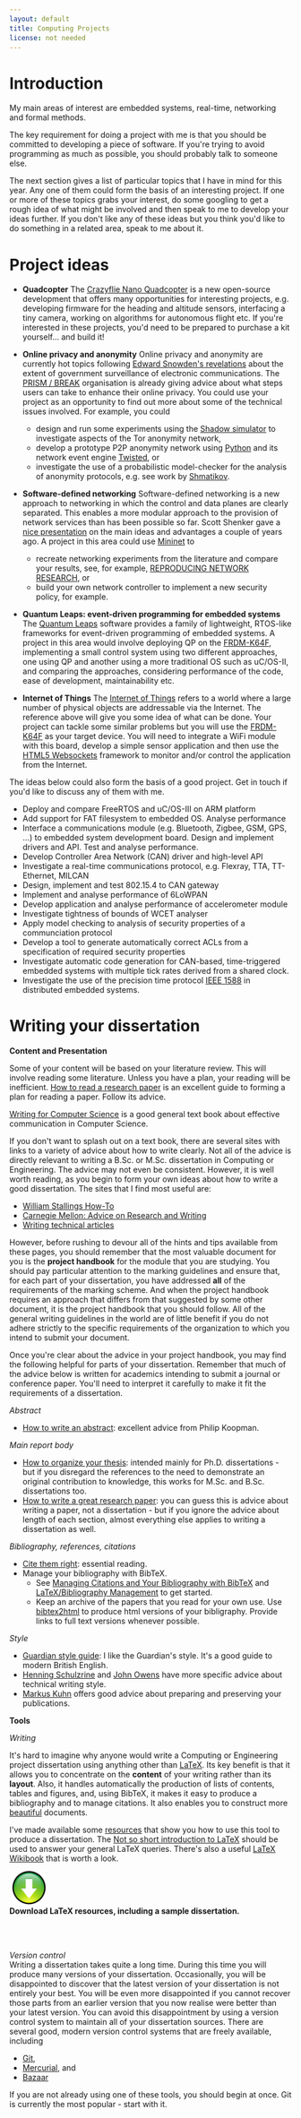 ```yaml
---
layout: default
title: Computing Projects
license: not needed
---
```


# Introduction

My main areas of interest are embedded systems, real-time, networking
and formal methods.

The key requirement for doing a project with me is that you should be
committed to developing a piece of software. If you're trying to avoid
programming as much as possible, you should probably talk to someone
else.

The next section gives a list of particular topics that I have in mind
for this year. Any one of them could form the basis of an interesting
project. If one or more of these topics grabs your interest, do some
googling to get a rough idea of what might be involved and then speak
to me to develop your ideas further. If you don't like any of these ideas
but you think you'd like to do something in a related area, speak to me
about it.

# Project ideas

* **Quadcopter**
The [Crazyflie Nano
Quadcopter](http://www.coolcomponents.co.uk/catalog/crazyflie-nano-quadcopter-p-1205.html)
is a new open-source development that offers many opportunities for
interesting projects, e.g. developing firmware for the heading and altitude
sensors, interfacing a tiny camera, working on algorithms for autonomous
flight etc. If you're interested in these projects, you'd need to be
prepared to purchase a kit yourself... and build it!

* **Online privacy and anonymity**
Online privacy and anonymity are currently hot topics following [Edward
Snowden's revelations](http://www.theguardian.com/world/the-nsa-files) about
the extent of government surveillance of electronic communications. The [PRISM
/ BREAK](http://prism-break.org/) organisation is already giving advice about
what steps users can take to enhance their online privacy. You could use your
project as an opportunity to find out more about some of the technical issues
involved. For example, you could
    * design and run some experiments using the [Shadow
      simulator](http://shadow.github.io/) to investigate aspects of the Tor
      anonymity network,
    * develop a prototype P2P anonymity network using
      [Python](http://python.org/) and its network event engine
      [Twisted](http://twistedmatrix.com/trac/wiki), or
    * investigate the use of a probabilistic model-checker for the analysis of
      anonymity protocols, e.g. see work by
      [Shmatikov](http://www.cs.utexas.edu/users/shmat/shmat_crowds.pdf).

* **Software-defined networking**
Software-defined networking is a new approach to networking in which the
control and data planes are clearly separated. This enables a more modular
approach to the provision of network services than has been possible so far.
Scott Shenker gave a [nice
presentation](http://www.youtube.com/watch?v=YHeyuD89n1Y) on the main ideas and
advantages a couple of years ago. A project in this area could use
[Mininet](http://mininet.org/) to
    * recreate networking experiments from the literature and compare your
      results, see, for example, [REPRODUCING NETWORK
      RESEARCH](http://reproducingnetworkresearch.wordpress.com/), or
    * build your own network controller to implement a new security policy, for
      example.

* **Quantum Leaps: event-driven programming for embedded systems**
The [Quantum Leaps](http://www.state-machine.com/) software provides a family
of lightweight, RTOS-like frameworks for event-driven programming of embedded
systems. A project in this area would involve deploying QP on the
[FRDM-K64F](https://os.mbed.com/platforms/FRDM-K64F/), implementing a small
control system using two different approaches, one using QP and another using a
more traditional OS such as uC/OS-II, and comparing the approaches, considering
performance of the code, ease of development, maintainability etc.

* **Internet of Things**
The [Internet of Things](http://mbed.org/cookbook/IOT) refers to a world where
a large number of physical objects are addressable via the Internet. The
reference above will give you some idea of what can be done. Your project can
tackle some similar problems but you will use the
[FRDM-K64F](https://os.mbed.com/platforms/FRDM-K64F/) as your target device.
You will need to integrate a WiFi module with this board, develop a simple
sensor application and then use the [HTML5
Websockets](http://mbed.org/cookbook/Websockets) framework to monitor and/or
control the application from the Internet.

The ideas below could also form the basis of a good project. Get in touch
if you'd like to discuss any of them with me.
<ul>
<li> Deploy and compare FreeRTOS and uC/OS-III on ARM platform</li>

<li> Add support for FAT filesystem to embedded OS. Analyse performance</li>

<li> Interface a communications module (e.g. Bluetooth, Zigbee, GSM,
GPS, ...) to embedded system development board. Design and implement
drivers and API. Test and analyse performance.</li>

<li> Develop Controller Area Network (CAN) driver and high-level API</li> 

<li> Investigate a real-time communications protocol, e.g. Flexray, TTA, TT-Ethernet, MILCAN</li>

<li> Design, implement and test 802.15.4 to CAN gateway</li>

<li> Implement and analyse performance of 6LoWPAN</li>

<li> Develop application and analyse performance of accelerometer module</li>

<li> Investigate tightness of bounds of WCET analyser</li>

<li> Apply model checking to analysis of security properties of a communciation protocol</li>

<li> Develop a tool to generate automatically correct ACLs from a
specification of required security properties</li>

<li> Investigate automatic code generation for CAN-based,
time-triggered embedded systems with multiple tick rates derived from
a shared clock.</li>

<li> Investigate the use of the precision time
  protocol <a href="http://www.ieee1588.com/">IEEE 1588</a> in
  distributed embedded systems.</li>
</ul>


# Writing your dissertation
<p><strong>Content and Presentation</strong></p>
<p>
Some of your content will be based on your literature review. This
will involve reading some literature. Unless you have a plan, your
reading will be inefficient. <a href="http://cgweb1.northumbria.ac.uk/SubjectAreaResources/cgdk2/how_to_read_a_research_paper.pdf">How to read a research
paper</a> is an excellent guide to forming a plan for reading a
paper. Follow its advice.
</p>

<p><a href="http://www.amazon.co.uk/Writing-Computer-Science-effective-Communication/dp/1852338024/ref=sr_1_1?ie=UTF8&amp;qid=1330186621&amp;sr=8-1">Writing
for Computer Science</a> is a good general text book about effective
communication in Computer Science.
</p>
<p>
If you don't want to splash out on a text book, there are several
sites with links to a variety of advice about how to write
clearly. Not all of the advice is directly relevant to writing a
B.Sc. or M.Sc. dissertation in Computing or Engineering. The advice
may not even be consistent. However, it is well worth reading, as you
begin to form your own ideas about how to write a good
dissertation. The sites that I find most useful are:
</p>
<ul>
<li><a href="http://www.computersciencestudent.com/">William Stallings How-To</a></li>
<li><a href="http://www.cs.cmu.edu/afs/cs.cmu.edu/user/mleone/web/how-to.html">Carnegie Mellon: Advice on Research and Writing</a></li>
<li><a href="http://www.cs.columbia.edu/~hgs/etc/writing-style.html">Writing technical articles</a></li>
</ul>

<p>
However, before rushing to devour all of the hints and tips available
from these pages, you should remember that the most valuable document
for you is the <strong>project handbook</strong> for the module that
you are studying. You should pay particular attention to the marking
guidelines and ensure that, for each part of your dissertation, you
have addressed <strong>all</strong> of the requirements of the marking
scheme. And when the project handbook requires an approach that
differs from that suggested by some other document, it is the project
handbook that you should follow. All of the general writing guidelines
in the world are of little benefit if you do not adhere strictly to
the specific requirements of the organization to which you intend to
submit your document.
</p>

<p>
Once you're clear about the advice in your project handbook, you may
find the following helpful for parts of your dissertation. Remember
that much of the advice below is written for academics intending to
submit a journal or conference paper. You'll need to interpret it
carefully to make it fit the requirements of a dissertation.
</p>

<p><em>Abstract</em></p>
<ul>

<li><a href="http://www.ece.cmu.edu/~koopman/essays/abstract.html">How
to write an abstract</a>: excellent advice from Philip Koopman.</li>

</ul>

<p><em>Main report body</em></p>
<ul>

<li><a href="http://www.sce.carleton.ca/faculty/chinneck/thesis.html">How
to organize your thesis</a>: intended mainly for Ph.D. dissertations -
but if you disregard the references to the need to demonstrate an
original contribution to knowledge, this works for M.Sc. and
B.Sc. dissertations too.</li>

<li><a href="https://www.microsoft.com/en-us/research/academic-program/write-great-research-paper">How
to write a great research paper</a>: you can guess this is advice
about writing a paper, not a dissertation - but if you ignore the
advice about length of each section, almost everything else applies to
writing a dissertation as well.</li>

</ul>

<p><em>Bibliography, references, citations</em></p>
<ul>
<li><a href="http://elp.northumbria.ac.uk/bbcswebdav/library/Library%20Content/Cite_them_right_secure.pdf">Cite them right</a>: essential reading.</li>
<li>Manage your bibliography with BibTeX. 
  <ul>
    <li>See <a href="http://www.tug.org/pracjourn/2006-4/fenn/">Managing
    Citations and Your Bibliography with BibTeX</a>
    and <a href="http://en.wikibooks.org/wiki/LaTeX/Bibliography_Management">LaTeX/Bibliography
    Management</a> to get started.</li>
    <li>Keep an archive of the papers that you read for your own use. Use <a href="http://www.lri.fr/~filliatr/bibtex2html/">bibtex2html</a>
    to produce html versions of your bibligraphy. Provide links to
    full text versions whenever possible.</li>
  </ul>
</li>
</ul>

<p><em>Style</em></p>
<ul>
<li><a href="http://www.guardian.co.uk/styleguide">Guardian style
guide</a>: I like the Guardian's style. It's a good guide to modern
British English.</li>
<li><a href="http://www.cs.columbia.edu/~hgs/etc/writing-bugs.html">Henning Schulzrine</a> and <a href="http://www.ece.ucdavis.edu/~jowens/commonerrors.html">John Owens</a> have more
specific advice about technical writing style.</li>
<li><a href="http://www.cl.cam.ac.uk/~mgk25/publ-tips/">Markus
Kuhn</a> offers good advice about preparing and preserving your
publications.</li>
</ul>

<p><strong>Tools</strong></p>
<p>
<em>Writing</em><br/>

It's hard to imagine why anyone would write a Computing or Engineering
project dissertation using anything other
than <a href="http://www.latex-project.org/">LaTeX</a>. Its key
benefit is that it allows you to concentrate on
the <strong>content</strong> of your writing rather than
its <strong>layout</strong>. Also, it handles automatically the
production of lists of contents, tables and figures, and, using
BibTeX, it makes it easy to produce a bibliography and to manage
citations. It also enables you to construct
more <a href="http://nitens.org/taraborelli/latex">beautiful</a>
documents.
</p>

I've made available
some [resources]({{site.baseurl}}{{site.raurl}}/latex_resources.tgz) that show you how to use this tool to produce a
dissertation. The <a href="http://www.ctan.org/tex-archive/info/lshort/english/lshort.pdf">Not
so short introduction to LaTeX</a> should be used to answer your
general LaTeX queries. There's also a
useful <a href="http://en.wikibooks.org/wiki/LaTeX/">LaTeX
Wikibook</a> that is worth a look.


<div>
<div class="pull-left">
<a href="assets/ra/latex_resources.tgz">
<img class="img-fluid" src="assets/images/download.png" 
     alt="Embedded Systems Circuit" width="60" style="margin:0px 5px"/>
</a>
</div>
<div> 
<strong>Download LaTeX resources, including a sample dissertation.</strong>
</div>
</div>

<br/><br/>

<div>
<em>Version control</em><br/> 
Writing a dissertation takes quite a long time. During this time you
will produce many versions of your dissertation. Occasionally, you
will be disappointed to discover that the latest version of your
dissertation is not entirely your best. You will be even more
disappointed if you cannot recover those parts from an earlier version
that you now realise were better than your latest version. You can
avoid this disappointment by using a version control system to
maintain all of your dissertation sources. There are several good,
modern version control systems that are freely available, including
  <ul>
    <li> <a href="http://git-scm.com/">Git</a>,</li>
    <li> <a href="https://www.mercurial-scm.org/">Mercurial</a>, and</li>
    <li> <a href="http://bazaar.canonical.com/en/">Bazaar</a></li>
  </ul>
If you are not already using one of these tools, you should begin
at once. Git is currently the most popular - start with it.
</div>

